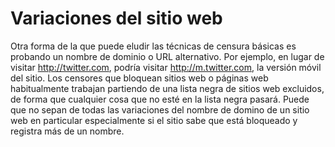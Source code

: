 [Title]: # (Variaciones de sitios web)
[Difficulty]: # (Principiante)
[Order]: # (6)

# Variaciones del sitio web

Otra forma de la que puede eludir las técnicas de censura básicas es probando un nombre de dominio o URL alternativo. Por ejemplo, en lugar de visitar http://twitter.com, podría visitar http://m.twitter.com, la versión móvil del sitio. Los censores que bloquean sitios web o páginas web habitualmente trabajan partiendo de una lista negra de sitios web excluidos, de forma que cualquier cosa que no esté en la lista negra pasará. Puede que no sepan de todas las variaciones del nombre de domino de un sitio web en particular especialmente si el sitio sabe que está bloqueado y registra más de un nombre.